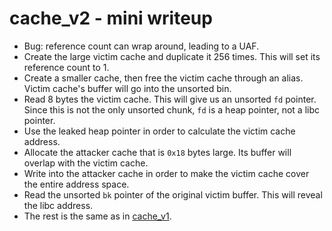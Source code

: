 # cache_v2 - mini writeup

* Bug: reference count can wrap around, leading to a UAF.
* Create the large victim cache and duplicate it 256 times. This will set its
  reference count to 1.
* Create a smaller cache, then free the victim cache through an alias. Victim
  cache's buffer will go into the unsorted bin.
* Read 8 bytes the victim cache. This will give us an unsorted `fd` pointer.
  Since this is not the only unsorted chunk, `fd` is a heap pointer, not a libc
  pointer.
* Use the leaked heap pointer in order to calculate the victim cache address.
* Allocate the attacker cache that is `0x18` bytes large. Its buffer will
  overlap with the victim cache.
* Write into the attacker cache in order to make the victim cache cover the
  entire address space.
* Read the unsorted `bk` pointer of the original victim buffer. This will
  reveal the libc address.
* The rest is the same as in [cache_v1](../cache_v1).
